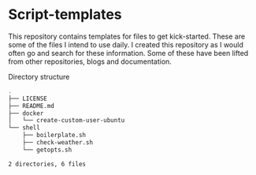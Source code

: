 # Script-templates
This repository contains templates for files to get kick-started. These are some of the files I intend to use daily.
I created this repository as I would often go and search for these information. Some of these have been lifted from other repositories, blogs and documentation.

Directory structure

```bash
.
├── LICENSE
├── README.md
├── docker
│   └── create-custom-user-ubuntu
└── shell
    ├── boilerplate.sh
    ├── check-weather.sh
    └── getopts.sh

2 directories, 6 files
```
